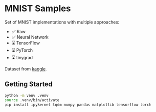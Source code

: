# MNIST Samples

Set of MNIST implementations with multiple approaches:

- :white_check_mark: Raw 
- :white_check_mark: Neural Network
- :hourglass: TensorFlow
- :hourglass: PyTorch
- :hourglass: tinygrad

Dataset from [kaggle](https://www.kaggle.com/datasets/hojjatk/mnist-dataset).

## Getting Started

```bash
python -m venv .venv
source .venv/bin/activate
pip install ipykernel tqdm numpy pandas matplotlib tensorflow torch
```